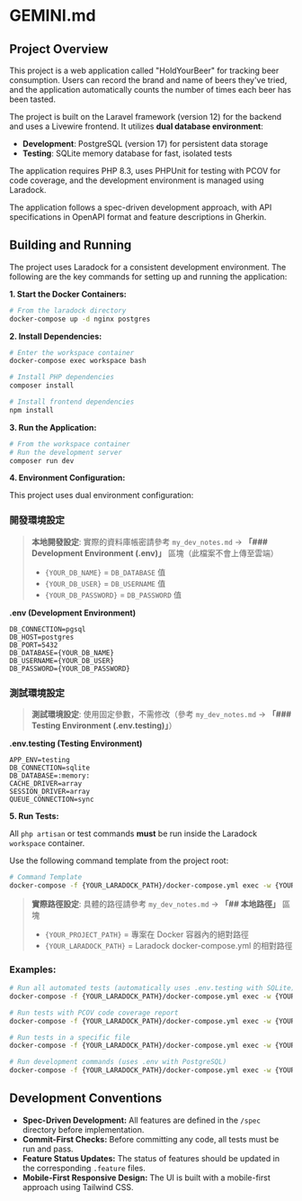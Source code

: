 # GEMINI.md

## Project Overview

This project is a web application called "HoldYourBeer" for tracking beer consumption. Users can record the brand and name of beers they've tried, and the application automatically counts the number of times each beer has been tasted.

The project is built on the Laravel framework (version 12) for the backend and uses a Livewire frontend. It utilizes **dual database environment**:
- **Development**: PostgreSQL (version 17) for persistent data storage
- **Testing**: SQLite memory database for fast, isolated tests

The application requires PHP 8.3, uses PHPUnit for testing with PCOV for code coverage, and the development environment is managed using Laradock.

The application follows a spec-driven development approach, with API specifications in OpenAPI format and feature descriptions in Gherkin.

## Building and Running

The project uses Laradock for a consistent development environment. The following are the key commands for setting up and running the application:

**1. Start the Docker Containers:**

```bash
# From the laradock directory
docker-compose up -d nginx postgres
```

**2. Install Dependencies:**

```bash
# Enter the workspace container
docker-compose exec workspace bash

# Install PHP dependencies
composer install

# Install frontend dependencies
npm install
```

**3. Run the Application:**

```bash
# From the workspace container
# Run the development server
composer run dev
```

**4. Environment Configuration:**

This project uses dual environment configuration:

### 開發環境設定

> **本地開發設定**: 實際的資料庫帳密請參考 `my_dev_notes.md` → **「### Development Environment (.env)」** 區塊（此檔案不會上傳至雲端）
> - `{YOUR_DB_NAME}` = `DB_DATABASE` 值
> - `{YOUR_DB_USER}` = `DB_USERNAME` 值  
> - `{YOUR_DB_PASSWORD}` = `DB_PASSWORD` 值

**.env (Development Environment)**
```env
DB_CONNECTION=pgsql
DB_HOST=postgres
DB_PORT=5432
DB_DATABASE={YOUR_DB_NAME}
DB_USERNAME={YOUR_DB_USER}
DB_PASSWORD={YOUR_DB_PASSWORD}
```

### 測試環境設定

> **測試環境設定**: 使用固定參數，不需修改（參考 `my_dev_notes.md` → **「### Testing Environment (.env.testing)」**）

**.env.testing (Testing Environment)**
```env
APP_ENV=testing
DB_CONNECTION=sqlite
DB_DATABASE=:memory:
CACHE_DRIVER=array
SESSION_DRIVER=array
QUEUE_CONNECTION=sync
```

**5. Run Tests:**

All `php artisan` or test commands **must** be run inside the Laradock `workspace` container.

Use the following command template from the project root:

```bash
# Command Template
docker-compose -f {YOUR_LARADOCK_PATH}/docker-compose.yml exec -w {YOUR_PROJECT_PATH} workspace <YOUR_COMMAND_HERE>
```

> **實際路徑設定**: 具體的路徑請參考 `my_dev_notes.md` → **「## 本地路徑」** 區塊
> - `{YOUR_PROJECT_PATH}` = 專案在 Docker 容器內的絕對路徑
> - `{YOUR_LARADOCK_PATH}` = Laradock docker-compose.yml 的相對路徑

### Examples:

```bash
# Run all automated tests (automatically uses .env.testing with SQLite)
docker-compose -f {YOUR_LARADOCK_PATH}/docker-compose.yml exec -w {YOUR_PROJECT_PATH} workspace php artisan test

# Run tests with PCOV code coverage report
docker-compose -f {YOUR_LARADOCK_PATH}/docker-compose.yml exec -w {YOUR_PROJECT_PATH} workspace php artisan test --coverage

# Run tests in a specific file
docker-compose -f {YOUR_LARADOCK_PATH}/docker-compose.yml exec -w {YOUR_PROJECT_PATH} workspace php artisan test --filter=BeerCreationTest

# Run development commands (uses .env with PostgreSQL)
docker-compose -f {YOUR_LARADOCK_PATH}/docker-compose.yml exec -w {YOUR_PROJECT_PATH} workspace php artisan migrate
```

## Development Conventions

*   **Spec-Driven Development:** All features are defined in the `/spec` directory before implementation.
*   **Commit-First Checks:** Before committing any code, all tests must be run and pass.
*   **Feature Status Updates:** The status of features should be updated in the corresponding `.feature` files.
*   **Mobile-First Responsive Design:** The UI is built with a mobile-first approach using Tailwind CSS.
